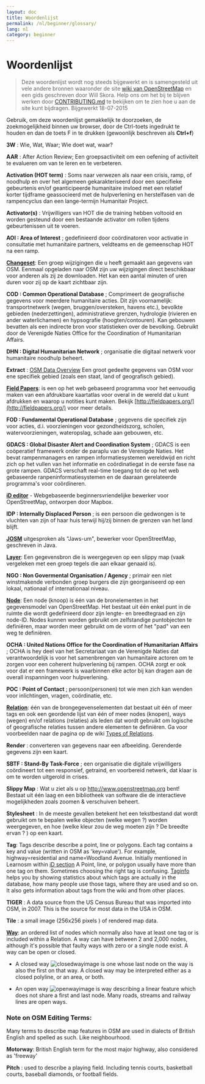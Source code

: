```yaml
---
layout: doc
title: Woordenlijst 
permalink: /nl/beginner/glossary/
lang: nl
category: beginner
---
```


Woordenlijst 
============

> Deze woordenlijst wordt nog steeds bijgewerkt en is samengesteld uit vele andere bronnen waaronder de site [wiki van OpenStreetMap](http://wiki.openstreetmap.org/wiki/Main_Page) en een gids geschreven door Will Skora. Help ons om het bij te blijven werken door [CONTRIBUTING.md](https://github.com/hotosm/learnosm/blob/gh-pages/CONTRIBUTING.md) te bekijken om te zien hoe u aan de site kunt bijdragen. 
> Bijgewerkt 18-07-2015  

Gebruik, om deze woordenlijst gemakkelijk te doorzoeken, de zoekmogelijkheid binnen uw browser, door de Ctrl-toets ingedrukt te houden en dan de toets F in te drukken (gewoonlijk beschreven als **Ctrl+f**)  

**3W** : Wie, Wat, Waar;  Wie doet wat, waar?  

**AAR** : After Action Review;  Een groepsactiviteit om een oefening of activiteit te evalueren om van te leren en te verbeteren.

**Activation (HOT term)** : Soms naar verwezen als naar een crisis, ramp, of noodhulp en over het algemeen gekarakteriseerd door een specifieke gebeurtenis en/of geanticipeerde humanitaire invloed met een relatief korter tijdframe geassocieerd met de hulpverlening en herstelfasen van de rampencyclus dan een lange-termijn Humanitair Project.

**Activator(s)** : Vrijwilligers van HOT die de training hebben voltooid en worden gesteund door een bestaande activator om rollen tijdens gebeurtenissen uit te voeren. 

**AOI : Area of Interest** ; gedefinieerd door coördinatoren voor activatie in consultatie met humanitaire partners, veldteams en de gemeenschap  HOT na een ramp.


**[Changeset](http://wiki.openstreetmap.org/wiki/Changeset)**: Een groep wijzigingen die u heeft gemaakt aan gegevens van OSM. Eenmaal opgeladen naar OSM zijn uw wijzigingen direct beschikbaar voor anderen als zij ze downloaden. Het kan een aantal minuten of uren duren voor zij op de kaart zichtbaar zijn.

**COD : Common Operational Database** ; Comprimeert de geografische gegevens voor meerdere humanitaire acties. Dit zijn voornamelijk: transportnetwerk (wegen, bruggen/oversteken, havens etc.), bevolkte gebieden (nederzettingen), administratieve grenzen, hydrologie (rivieren en ander waterlichamen) en hypsografie (hoogten/contouren). Kan gebouwen bevatten als een indirecte bron voor statistieken over de bevolking.  Gebruikt door de Verenigde Naties Office for the Coordination of Humanitarian Affairs.

**DHN : Digital Humanitarian Network** ; organisatie die digitaal netwerk voor humanitaire noodhulp beheert.

**Extract** : [OSM Data Overview](/nl/osm-data/data-overview/) Een groot gedeelte gegevens van OSM voor ene specifiek gebied (zoals een staat, land of geografisch gebied).

**[Field Papers](/nl/mobile-mapping/field-papers/)**: is een op het web gebaseerd programma voor het eenvoudig maken van een afdrukbare kaartatlas voor overal in de wereld dat u kunt afdrukken en waarop u notities kunt maken. Bekijk [http://fieldpapers.org/](http://fieldpapers.org/) voor meer details. 

**FOD : Fundamental Operational Database** ; gegevens die specifiek zijn voor acties, d.i. voorzieningen voor gezondheidszorg, scholen, watervoorzieningen, wateropslag, schade aan gebouwen, etc.

**GDACS :  Global Disaster Alert and Coordination System** ; GDACS is een coöperatief framewerk onder de paraplu van de Verenigde Naties. Het bevat rampenmanagers en rampen informatiesystemen wereldwijd en richt zich op het vullen van het informatie en coördinatiegat in de eerste fase na grote rampen. GDACS verschaft real-time toegang tot de op het web gebaseerde ranpeninformatiesystemen en de daaraan gerelateerde programma's voor coördineren.

**[iD editor](/nl/beginner/id-editor/)** - Webgebaseerde beginnersvriendelijke bewerker voor OpenStreetMap, ontworpen door Mapbox. 

**IDP : Internally Displaced Person** ; is een persoon die gedwongen is te vluchten van zijn of haar huis terwijl hij/zij binnen de grenzen van het land blijft.

**[JOSM](https://josm.openstreetmap.de/)** uitgesproken als "Jaws-um", bewerker voor OpenStreetMap, geschreven in Java. 

**[Layer](http://wiki.openstreetmap.org/wiki/Layer)**: Een gegevensbron die is weergegeven op een slippy map (vaak vergeleken met een groep tegels die aan elkaar genaaid is).

**NGO : Non Govermental Organisation / Agency** ; primair een niet winstmakende verbonden groep burgers die zijn georganiseerd op een lokaal, nationaal of internationaal niveau.  

**[Node](http://wiki.openstreetmap.org/wiki/Node)**: Een node (knoop) is één van de bronelementen in het gegevensmodel van OpenStreetMap. Het bestaat uit één enkel punt in de ruimte die wordt gedefinieerd door zijn lengte- en breedtegraad en zijn node-ID. Nodes kunnen worden gebruikt om zelfstandige puntobjecten te definiëren, maar worden meer gebruikt om de vorm of het "pad" van een weg te definiëren.

**OCHA : United Nations Office for the Coordination of Humanitarian Affairs** ; OCHA is hey deel van het Secretariaat van de Verenigde Naties dat verantwoordelijk is voor het samenbrengen van humanitaire actoren om te zorgen voor een coherent hulpverlening bij rampen. OCHA zorgt er ook voor dat er een framewerk is waarbinnen elke actor bij kan dragen aan de overall inspanningen voor hulpverlening.

**POC : Point of Contact** ; persoon(personen) tot wie men zich kan wenden voor inlichtingen, vragen, coördinatie, etc.

**[Relation](http://wiki.openstreetmap.org/wiki/Relation)**: één van de brongegevenselementen dat bestaat uit één of meer tags en ook een geordende lijst van één of meer nodes (knopen), ways (wegen) en/of relations (relaties) als leden dat wordt gebruikt om logische of geografische relaties tussen andere elementen te definiëren. Ga voor voorbeelden naar de pagina op de wiki [Types of Relations](http://wiki.openstreetmap.org/wiki/Types_of_relation). 

**Render** : converteren van gegevens naar een afbeelding. Gerenderde gegevens zijn een kaart.

**SBTF : Stand-By Task-Force** ; een organisatie die digitale vrijwilligers coördineert tot een responsief, getraind, en voorbereid netwerk, dat klaar is om te worden uitgerold in crises.

**Slippy Map** : Wat u ziet als u op <http://www.openstreetmap.org> bent! Bestaat uit één laag en een bibliotheek van software die de  interactieve mogelijkheden zoals zoomen & verschuiven beheert.

**Stylesheet** : In de meeste gevallen betekent het een tekstbestand dat wordt gebruikt om te bepalen welke objecten (welke wegen ?) worden weergegeven, en hoe (welke kleur zou de weg moeten zijn ? De breedte ervan ? ) op een kaart.

**Tag**: Tags describe describe a point, line or polygons. Each tag contains a key and value (written in OSM as 'key=value'). For example, highway=residential and name=Woodland Avenue. Initially mentioned in Learnosm within [iD section](/en/beginner/id-editor/#basic-editing-with-id) A Point, line, or polygon usually have more than one tag on them. Sometimes choosing the right tag is confusing. [Taginfo](https://taginfo.openstreetmap.org/) helps you by showing statistics about which tags are actually in the database, how many people use those tags, where they are used and so on. It also gets information about tags from the wiki and from other places.

**TIGER** : A data source from the US Census Bureau that was imported into OSM, in 2007. This is the source for most data in the USA in OSM.

**Tile** : a small image (256x256 pixels ) of rendered map data.

**[Way](http://wiki.openstreetmap.org/wiki/Way)**: an ordered list of nodes which normally also have at least one tag or is included within a Relation. A way can have between 2 and 2,000 nodes, although it's possible that faulty ways with zero or a single node exist. A way can be open or closed.  

* A closed way ![closedwayimage](http://wiki.openstreetmap.org/w/images/thumb/e/ed/Mf_closed_way.svg/20px-Mf_closed_way.svg.png) is one whose last node on the way is also the first on that way. A closed way may be interpreted either as a closed polyline, or an area, or both. 

* An open way ![openwayimage](http://wiki.openstreetmap.org/w/images/thumb/2/2a/Mf_way.svg/20px-Mf_way.svg.png) is way describing a linear feature which does not share a first and last node. Many roads, streams and railway lines are open ways.
 
### Note on OSM Editing Terms:

Many terms to describe map features in OSM are used in dialects of British English and spelled as such. Like neighbourhood.

**Motorway**: British English term for the most major highway, also considered as 'freeway'

**Pitch** : used to describe a playing field. Including tennis courts, basketball courts, baseball diamonds, or football fields.